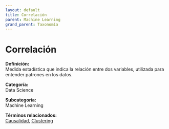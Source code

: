 ```yaml
---
layout: default
title: Correlación
parent: Machine Learning
grand_parent: Taxonomía
---
```


# Correlación

**Definición:**  
Medida estadística que indica la relación entre dos variables, utilizada para entender patrones en los datos.

**Categoría:**  
Data Science

**Subcategoría:**  
Machine Learning

**Términos relacionados:**  
[Causalidad](https://maleniski.github.io/diccionario-angl-tec-mx/docs/taxonomia/data-science/machine-learning/causalidad.html), [Clustering](https://maleniski.github.io/diccionario-angl-tec-mx/docs/taxonomia/data-science/machine-learning/clustering.html)
